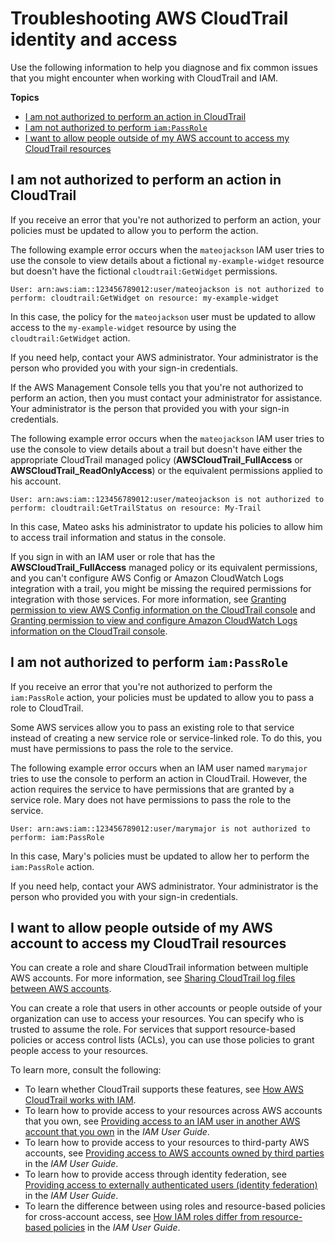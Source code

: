 # Troubleshooting AWS CloudTrail identity and access<a name="security_iam_troubleshoot"></a>

Use the following information to help you diagnose and fix common issues that you might encounter when working with CloudTrail and IAM\.

**Topics**
+ [I am not authorized to perform an action in CloudTrail](#security_iam_troubleshoot-no-permissions)
+ [I am not authorized to perform `iam:PassRole`](#security_iam_troubleshoot-passrole)
+ [I want to allow people outside of my AWS account to access my CloudTrail resources](#security_iam_troubleshoot-cross-account-access)

## I am not authorized to perform an action in CloudTrail<a name="security_iam_troubleshoot-no-permissions"></a>

If you receive an error that you're not authorized to perform an action, your policies must be updated to allow you to perform the action\.

The following example error occurs when the `mateojackson` IAM user tries to use the console to view details about a fictional `my-example-widget` resource but doesn't have the fictional `cloudtrail:GetWidget` permissions\.

```
User: arn:aws:iam::123456789012:user/mateojackson is not authorized to perform: cloudtrail:GetWidget on resource: my-example-widget
```

In this case, the policy for the `mateojackson` user must be updated to allow access to the `my-example-widget` resource by using the `cloudtrail:GetWidget` action\.

If you need help, contact your AWS administrator\. Your administrator is the person who provided you with your sign\-in credentials\.

If the AWS Management Console tells you that you're not authorized to perform an action, then you must contact your administrator for assistance\. Your administrator is the person that provided you with your sign\-in credentials\.

The following example error occurs when the `mateojackson` IAM user tries to use the console to view details about a trail but doesn't have either the appropriate CloudTrail managed policy \(**AWSCloudTrail\_FullAccess** or **AWSCloudTrail\_ReadOnlyAccess**\) or the equivalent permissions applied to his account\.

```
User: arn:aws:iam::123456789012:user/mateojackson is not authorized to perform: cloudtrail:GetTrailStatus on resource: My-Trail
```

In this case, Mateo asks his administrator to update his policies to allow him to access trail information and status in the console\.

If you sign in with an IAM user or role that has the **AWSCloudTrail\_FullAccess** managed policy or its equivalent permissions, and you can't configure AWS Config or Amazon CloudWatch Logs integration with a trail, you might be missing the required permissions for integration with those services\. For more information, see [Granting permission to view AWS Config information on the CloudTrail console](security_iam_id-based-policy-examples.md#grant-aws-config-permissions-for-cloudtrail-users) and [Granting permission to view and configure Amazon CloudWatch Logs information on the CloudTrail console](security_iam_id-based-policy-examples.md#grant-cloudwatch-permissions-for-cloudtrail-users)\.

## I am not authorized to perform `iam:PassRole`<a name="security_iam_troubleshoot-passrole"></a>

If you receive an error that you're not authorized to perform the `iam:PassRole` action, your policies must be updated to allow you to pass a role to CloudTrail\.

Some AWS services allow you to pass an existing role to that service instead of creating a new service role or service\-linked role\. To do this, you must have permissions to pass the role to the service\.

The following example error occurs when an IAM user named `marymajor` tries to use the console to perform an action in CloudTrail\. However, the action requires the service to have permissions that are granted by a service role\. Mary does not have permissions to pass the role to the service\.

```
User: arn:aws:iam::123456789012:user/marymajor is not authorized to perform: iam:PassRole
```

In this case, Mary's policies must be updated to allow her to perform the `iam:PassRole` action\.

If you need help, contact your AWS administrator\. Your administrator is the person who provided you with your sign\-in credentials\.

## I want to allow people outside of my AWS account to access my CloudTrail resources<a name="security_iam_troubleshoot-cross-account-access"></a>

You can create a role and share CloudTrail information between multiple AWS accounts\. For more information, see [Sharing CloudTrail log files between AWS accounts](cloudtrail-sharing-logs.md)\.

You can create a role that users in other accounts or people outside of your organization can use to access your resources\. You can specify who is trusted to assume the role\. For services that support resource\-based policies or access control lists \(ACLs\), you can use those policies to grant people access to your resources\.

To learn more, consult the following:
+ To learn whether CloudTrail supports these features, see [How AWS CloudTrail works with IAM](security_iam_service-with-iam.md)\.
+ To learn how to provide access to your resources across AWS accounts that you own, see [Providing access to an IAM user in another AWS account that you own](https://docs.aws.amazon.com/IAM/latest/UserGuide/id_roles_common-scenarios_aws-accounts.html) in the *IAM User Guide*\.
+ To learn how to provide access to your resources to third\-party AWS accounts, see [Providing access to AWS accounts owned by third parties](https://docs.aws.amazon.com/IAM/latest/UserGuide/id_roles_common-scenarios_third-party.html) in the *IAM User Guide*\.
+ To learn how to provide access through identity federation, see [Providing access to externally authenticated users \(identity federation\)](https://docs.aws.amazon.com/IAM/latest/UserGuide/id_roles_common-scenarios_federated-users.html) in the *IAM User Guide*\.
+ To learn the difference between using roles and resource\-based policies for cross\-account access, see [How IAM roles differ from resource\-based policies](https://docs.aws.amazon.com/IAM/latest/UserGuide/id_roles_compare-resource-policies.html) in the *IAM User Guide*\.